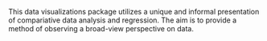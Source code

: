 This data visualizations package utilizes a unique and informal presentation of compariative data analysis and regression. The aim is to provide a method of observing a broad-view perspective on data.
